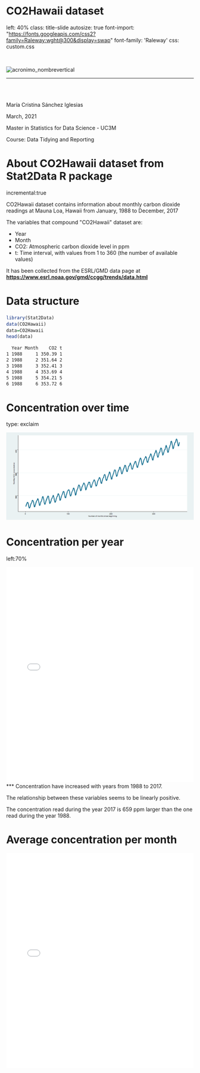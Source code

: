CO2Hawaii dataset 
========================================================
left: 40%
class: title-slide
autosize: true
font-import: "https://fonts.googleapis.com/css2?family=Raleway:wght@300&display=swap"
font-family: 'Raleway'
css: custom.css

<br>

 ![acronimo_nombrevertical](https://matematicas.us.es/sites/matematicas/files/inline-images/acronimo_nombrevertical.jpg)


***

<br>
<br>

María Cristina Sánchez Iglesias

March, 2021

Master in Statistics for Data Science - UC3M

Course: Data Tidying and Reporting


About CO2Hawaii dataset from Stat2Data R package
========================================================
incremental:true

CO2Hawaii dataset contains information about monthly carbon dioxide readings at Mauna Loa, Hawaii from January, 1988 to December, 2017

The variables that compound "CO2Hawaii" dataset are:

- Year
- Month
- CO2: Atmospheric carbon dioxide level in ppm
- t: Time interval, with values from 1 to 360 (the number of available values)

It has been collected from the ESRL/GMD data page at <span style="font-weight: bold; text-decoration-line: underline"> <https://www.esrl.noaa.gov/gmd/ccgg/trends/data.html></span>

Data structure
========================================================


```r
library(Stat2Data)
data(CO2Hawaii)
data=CO2Hawaii
head(data)
```

```
  Year Month    CO2 t
1 1988     1 350.39 1
2 1988     2 351.64 2
3 1988     3 352.41 3
4 1988     4 353.69 4
5 1988     5 354.21 5
6 1988     6 353.72 6
```


Concentration over time
========================================================
type: exclaim

![plot of chunk unnamed-chunk-2](index-figure/unnamed-chunk-2-1.png)


Concentration per year
========================================================
left:70%


<style>
  .p_iframe iframe {
    width:100%;
    height:576px;
}
</style>

<div class="p_iframe">
<iframe frameborder="0" seamless='seamless' scrolling=no src="plotly.html"></iframe>
</div>
***
Concentration have increased with years from 1988 to 2017. 

The relationship between these variables seems to be linearly positive.

The concentration read during the year 2017 is 659 ppm larger than the one read during the year 1988.



Average concentration per month
========================================================



<div class="p_iframe">
<iframe frameborder="0" seamless='seamless' scrolling=no src="plotly_mean.html"></iframe>
</div>



